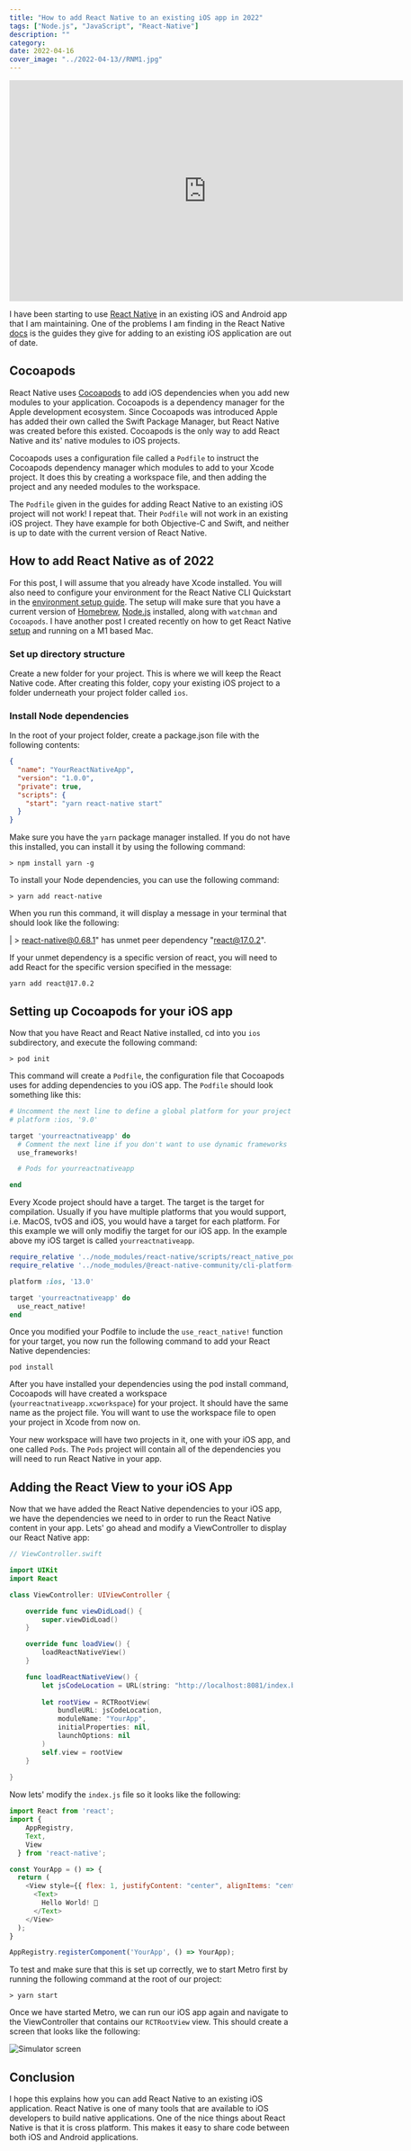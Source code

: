 ```yaml
---
title: "How to add React Native to an existing iOS app in 2022"
tags: ["Node.js", "JavaScript", "React-Native"]
description: ""
category: 
date: 2022-04-16
cover_image: "../2022-04-13//RNM1.jpg"
---
```


<div style="text-align: center">
<iframe width="700" height="393" src="https://youtube.com/embed/3wftC30CN2I" frameborder="0" allow="accelerometer; autoplay; encrypted-media; gyroscope; picture-in-picture" allowfullscreen></iframe>
</div>

I have been starting to use [React Native](https://reactnative.dev) in an existing iOS and Android app that I am maintaining. One of the problems I am finding in the React Native [docs](https://www.reactnative.dev/docs/integration-with-existing-apps) is the guides they give for adding to an existing iOS application are out of date.

## Cocoapods

React Native uses [Cocoapods](https://cocoapods.org/) to add iOS dependencies when you add new modules to your application. Cocoapods is a dependency manager for the Apple development ecosystem. Since Cocoapods was introduced Apple has added their own called the Swift Package Manager, but React Native was created before this existed. Cocoapods is the only way to add React Native and its' native modules to iOS projects.

Cocoapods uses a configuration file called a `Podfile` to instruct the Cocoapods dependency manager which modules to add to your Xcode project. It does this by creating a workspace file, and then adding the project and any needed modules to the workspace.

The `Podfile` given in the guides for adding React Native to an existing iOS project will not work! I repeat that. Their `Podfile` will not work in an existing iOS project. They have example for both Objective-C and Swift, and neither is up to date with the current version of React Native.

## How to add React Native as of 2022

For this post, I will assume that you already have Xcode installed. You will also need to configure your environment for the React Native CLI Quickstart in the [environment setup guide](https://www.reactnative.dev/docs/environment-setup). The setup will make sure that you have a current version of [Homebrew](https://brew.sh/), [Node.js](https://nodejs.org/en/) installed, along with `watchman` and `Cocoapods`. I have another post I created recently on how to get React Native [setup](../2022-04-13/how-to-setup-react-native-on-M1-mac-2022.md) and running on a M1 based Mac.

### Set up directory structure

Create a new folder for your project. This is where we will keep the React Native code. After creating this folder, copy your existing iOS project to a folder underneath your project folder called `ios`.

### Install Node dependencies

In the root of your project folder, create a package.json file with the following contents:

```json
{
  "name": "YourReactNativeApp",
  "version": "1.0.0",
  "private": true,
  "scripts": {
    "start": "yarn react-native start"
  }
}
```

Make sure you have the `yarn` package manager installed. If you do not have this installed, you can install it by using the following command:

```shell
> npm install yarn -g
```

To install your Node dependencies, you can use the following command:

```shell
> yarn add react-native
```

When you run this command, it will display a message in your terminal that should look like the following:

|  > react-native@0.68.1" has unmet peer dependency "react@17.0.2".

If your unmet dependency is a specific version of react, you will need to add React for the specific version specified in the message:

```shell
yarn add react@17.0.2
```

## Setting up Cocoapods for your iOS app

Now that you have React and React Native installed, cd into you `ios` subdirectory, and execute the following command:

```shell
> pod init
```

This command will create a `Podfile`, the configuration file that Cocoapods uses for adding dependencies to you iOS app. The `Podfile` should look something like this:

```ruby
# Uncomment the next line to define a global platform for your project
# platform :ios, '9.0'

target 'yourreactnativeapp' do
  # Comment the next line if you don't want to use dynamic frameworks
  use_frameworks!

  # Pods for yourreactnativeapp

end
```

Every Xcode project should have a target. The target is the target for compilation. Usually if you have multiple platforms that you would support, i.e. MacOS, tvOS and iOS, you would have a target for each platform. For this example we will only modifiy the target for our iOS app. In the example above my iOS target is called `yourreactnativeapp`.

```ruby
require_relative '../node_modules/react-native/scripts/react_native_pods'
require_relative '../node_modules/@react-native-community/cli-platform-ios/native_modules'

platform :ios, '13.0'

target 'yourreactnativeapp' do
  use_react_native!
end
```

Once you modified your Podfile to include the `use_react_native!` function for your target, you now run the following command to add your React Native dependencies:

```shell
pod install
```

After you have installed your dependencies using the pod install command, Cocoapods will have created a workspace (`yourreactnativeapp.xcworkspace`) for your project. It should have the same name as the project file. You will want to use the workspace file to open your project in Xcode from now on.

Your new workspace will have two projects in it, one with your iOS app, and one called `Pods`. The `Pods` project will contain all of the dependencies you will need to run React Native in your app.

## Adding the React View to your iOS App

Now that we have added the React Native dependencies to your iOS app, we have the dependencies we need to in order to run the React Native content in your app. Lets' go ahead and modify a ViewController to display our React Native app:

```swift
// ViewController.swift

import UIKit
import React

class ViewController: UIViewController {

    override func viewDidLoad() {
        super.viewDidLoad()
    }

    override func loadView() {
        loadReactNativeView()
    }

    func loadReactNativeView() {
        let jsCodeLocation = URL(string: "http://localhost:8081/index.bundle?platform=ios")!
        
        let rootView = RCTRootView(
            bundleURL: jsCodeLocation,
            moduleName: "YourApp",
            initialProperties: nil,
            launchOptions: nil
        )
        self.view = rootView
    }
    
}
```

Now lets' modify the `index.js` file so it looks like the following:

```javascript
import React from 'react';
import {
    AppRegistry,
    Text,
    View
  } from 'react-native';

const YourApp = () => {
  return (
    <View style={{ flex: 1, justifyContent: "center", alignItems: "center" }}>
      <Text>
        Hello World! 🎉
      </Text>
    </View>
  );
}

AppRegistry.registerComponent('YourApp', () => YourApp);
```

To test and make sure that this is set up correctly, we to start Metro first by running the following command at the root of our project:

```shell
> yarn start
```

Once we have started Metro, we can run our iOS app again and navigate to the ViewController that contains our `RCTRootView` view. This should create a screen that looks like the following:

![Simulator screen](./simulator_screenshot_79C883CC-EC1D-45E3-B986-CEF886F803B3.png)

## Conclusion

I hope this explains how you can add React Native to an existing iOS application. React Native is one of many tools that are available to iOS developers to build native applications. One of the nice things about React Native is that it is cross platform. This makes it easy to share code between both iOS and Android applications.